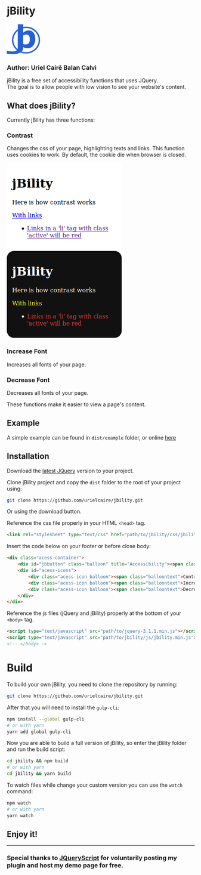 # jBility
![jBility logo](./assets/logo.png "jBility")

### **Author**: Uriel Cairê Balan Calvi
jBility is a free set of accessibility functions that uses JQuery.  
The goal is to allow people with low vision to see your website's content.

## What does jBility?
Currently jBility has three functions:

### Contrast 
Changes the css of your page, highlighting texts and links. This function uses cookies to work. By default, the cookie die when browser is closed.  
<p align="center">

![Constrast off](./assets/contr_off.png)
![Constrast on](./assets/contr_on.png)

</p>

### Increase Font 
Increases all fonts of your page.

### Decrease Font
Decreases all fonts of your page.

These functions make it easier to view a page's content.

## Example
A simple example can be found in `dist/example` folder, or online [here](http://github.io/Pliavi/jbility/dist/example/index.html)

## Installation
Download the [latest JQuery] version to your project.

Clone jBility project and copy the `dist` folder to the root of your project using:
```sh
git clone https://github.com/urielcaire/jbility.git
```
Or using the download button.

Reference the css file properly in your HTML `<head>` tag.
```html
<link rel="stylesheet" type="text/css" href="path/to/jbility/css/jbility.min.css">
```

Insert the code below on your footer or before close body:
``` html
<div class="acess-container">
	<div id="jbbutton" class="balloon" title="Accessibility"><span class="balloontext">Accessibility</span><img src="img/acessc50.png"></div>
	<div id="acess-icons">
		<div class="acess-icon balloon"><span class="balloontext">Contrast</span><img id="contrast" src="img/contraste40.png"/></div>
		<div class="acess-icon balloon"><span class="balloontext">Increase Font</span><img id="increaseFont" src="img/fontsma40.png"/></div>
		<div class="acess-icon balloon"><span class="balloontext">Decrease Font</span><img id="decreaseFont" src="img/fontsme40.png"/></div>
	</div>
</div>
```

Reference the js files (jQuery and jBility) properly at the bottom of your `<body>` tag.
```html
<script type="text/javascript" src="path/to/jquery-3.1.1.min.js"></script>
<script type="text/javascript" src="path/to/jbility/js/jbility.min.js"></script>
<!-- </body> ->
```

# Build
To build your own jBility, you need to clone the repository by running:
```sh
git clone https://github.com/urielcaire/jbility.git
```

After that you will need to install the `gulp-cli`:
```bash
npm install --global gulp-cli
# or with yarn
yarn add global gulp-cli
```

Now you are able to build a full version of jBility, so enter the jBility folder and run the build script:
```bash
cd jbility && npm build
# or with yarn
cd jbility && yarn build
```

To watch files while change your custom version you can use the `watch` command:
```bash
npm watch
# or with yarn
yarn watch
```

## Enjoy it!
---
### Special thanks to [JQueryScript](http://www.jqueryscript.net/ "JQueryScript") for voluntarily posting my plugin and host my demo page for free.

[latest JQuery]: http://jquery.com/
